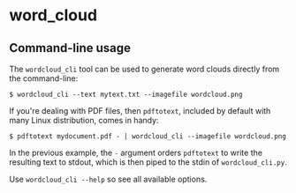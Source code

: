 # word_cloud

## Command-line usage

The `wordcloud_cli` tool can be used to generate word clouds directly from the command-line:

    $ wordcloud_cli --text mytext.txt --imagefile wordcloud.png

If you're dealing with PDF files, then `pdftotext`, included by default with many Linux distribution, comes in handy:

    $ pdftotext mydocument.pdf - | wordcloud_cli --imagefile wordcloud.png

In the previous example, the `-` argument orders `pdftotext` to write the resulting text to stdout, which is then piped to the stdin of `wordcloud_cli.py`.

Use `wordcloud_cli --help` so see all available options.
